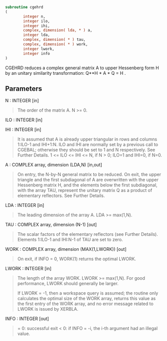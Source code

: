 ```fortran
subroutine cgehrd
(
        integer n,
        integer ilo,
        integer ihi,
        complex, dimension( lda, * ) a,
        integer lda,
        complex, dimension( * ) tau,
        complex, dimension( * ) work,
        integer lwork,
        integer info
)
```

CGEHRD reduces a complex general matrix A to upper Hessenberg form H by
an unitary similarity transformation:  Q**H * A * Q = H .

## Parameters
N : INTEGER [in]
> The order of the matrix A.  N >= 0.

ILO : INTEGER [in]

IHI : INTEGER [in]
> 
> It is assumed that A is already upper triangular in rows
> and columns 1:ILO-1 and IHI+1:N. ILO and IHI are normally
> set by a previous call to CGEBAL; otherwise they should be
> set to 1 and N respectively. See Further Details.
> 1 <= ILO <= IHI <= N, if N > 0; ILO=1 and IHI=0, if N=0.

A : COMPLEX array, dimension (LDA,N) [in,out]
> On entry, the N-by-N general matrix to be reduced.
> On exit, the upper triangle and the first subdiagonal of A
> are overwritten with the upper Hessenberg matrix H, and the
> elements below the first subdiagonal, with the array TAU,
> represent the unitary matrix Q as a product of elementary
> reflectors. See Further Details.

LDA : INTEGER [in]
> The leading dimension of the array A.  LDA >= max(1,N).

TAU : COMPLEX array, dimension (N-1) [out]
> The scalar factors of the elementary reflectors (see Further
> Details). Elements 1:ILO-1 and IHI:N-1 of TAU are set to
> zero.

WORK : COMPLEX array, dimension (MAX(1,LWORK)) [out]
> On exit, if INFO = 0, WORK(1) returns the optimal LWORK.

LWORK : INTEGER [in]
> The length of the array WORK.  LWORK >= max(1,N).
> For good performance, LWORK should generally be larger.
> 
> If LWORK = -1, then a workspace query is assumed; the routine
> only calculates the optimal size of the WORK array, returns
> this value as the first entry of the WORK array, and no error
> message related to LWORK is issued by XERBLA.

INFO : INTEGER [out]
> = 0:  successful exit
> < 0:  if INFO = -i, the i-th argument had an illegal value.
